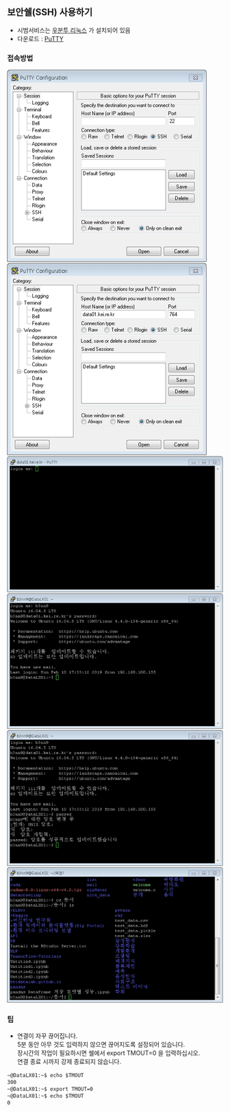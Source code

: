 ## 보안쉘(SSH) 사용하기
- 시범서비스는 [우분투 리눅스](https://www.ubuntu.com/) 가 설치되어 있음  
- 다운로드 : [PuTTY](https://www.chiark.greenend.org.uk/~sgtatham/putty/latest.html)  
### 접속방법
![SSH_01PuTTY-1.jpg](img/SSH_01PuTTY-1.jpg)  
![SSH_01PuTTY-2.jpg](img/SSH_01PuTTY-2.jpg)  
![SSH_01PuTTY-3.jpg](img/SSH_01PuTTY-3.jpg)  
![SSH_01PuTTY-4.jpg](img/SSH_01PuTTY-4.jpg)  
![SSH_01PuTTY-5.jpg](img/SSH_01PuTTY-5.jpg)  
![SSH_01PuTTY-6.jpg](img/SSH_01PuTTY-6.jpg)  
### 팁
- 연결이 자꾸 끊어집니다.  
  5분 동안 아무 것도 입력하지 않으면 끊어지도록 설정되어 있습니다.  
  장시간의 작업이 필요하시면 쉘에서 export TMOUT=0 을 입력하십시오.  
  연결 종료 시까지 강제 종료되지 않습니다.  
~~~
~@DataLX01:~$ echo $TMOUT
300
~@DataLX01:~$ export TMOUT=0
~@DataLX01:~$ echo $TMOUT
0
~~~
